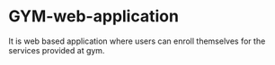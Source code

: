# GYM-web-application
It is web based application where users can enroll themselves for the services provided at gym.
